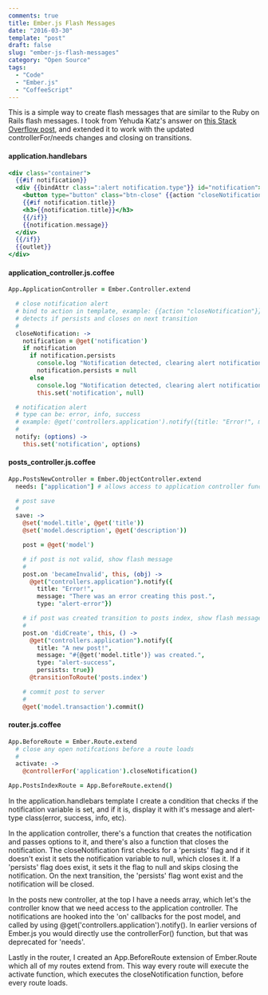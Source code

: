```yaml
---
comments: true
title: Ember.js Flash Messages
date: "2016-03-30"
template: "post"
draft: false
slug: "ember-js-flash-messages"
category: "Open Source"
tags:
  - "Code"
  - "Ember.js"
  - "CoffeeScript"
---
```


This is a simple way to create flash messages that are similar to the Ruby on Rails flash messages. I took from Yehuda Katz's answer on [this Stack Overflow post](https://stackoverflow.com/a/14301065/141190), and extended it to work with the updated controllerFor/needs changes and closing on transitions.

#### application.handlebars
```handlebars
<div class="container">
  {{#if notification}}
  <div {{bindAttr class=":alert notification.type"}} id="notification">
    <button type="button" class="btn-close" {{action "closeNotification"}}></button>
    {{#if notification.title}}
    <h3>{{notification.title}}</h3>
    {{/if}}
    {{notification.message}}
  </div>
  {{/if}}
  {{outlet}}
</div>
```

#### application_controller.js.coffee
```coffee
App.ApplicationController = Ember.Controller.extend

  # close notification alert
  # bind to action in template, example: {{action "closeNotification"}}
  # detects if persists and closes on next transition
  #
  closeNotification: ->
    notification = @get('notification')
    if notification
      if notification.persists
        console.log "Notification detected, clearing alert notification after next transition"
        notification.persists = null
      else
        console.log "Notification detected, clearing alert notification now"
        this.set('notification', null)

  # notification alert
  # type can be: error, info, success
  # example: @get('controllers.application').notify({title: "Error!", message: "An error occurred in foobar.", type: "alert-error"})
  #
  notify: (options) ->
    this.set('notification', options)
```

#### posts_controller.js.coffee
```coffee
App.PostsNewController = Ember.ObjectController.extend
  needs: ["application"] # allows access to application controller functions

  # post save
  #
  save: ->
    @set('model.title', @get('title'))
    @set('model.description', @get('description'))

    post = @get('model')

    # if post is not valid, show flash message
    #
    post.on 'becameInvalid', this, (obj) ->
      @get("controllers.application").notify({
        title: "Error!",
        message: "There was an error creating this post.",
        type: "alert-error"})

    # if post was created transition to posts index, show flash message and persist it to next transition
    #
    post.on 'didCreate', this, () ->
      @get("controllers.application").notify({
        title: "A new post!",
        message: "#{@get('model.title')} was created.",
        type: "alert-success",
        persists: true})
      @transitionToRoute('posts.index')

    # commit post to server
    #
    @get('model.transaction').commit()
```

#### router.js.coffee
```coffee
App.BeforeRoute = Ember.Route.extend
  # close any open notifcations before a route loads
  #
  activate: ->
    @controllerFor('application').closeNotification()

App.PostsIndexRoute = App.BeforeRoute.extend()
```

In the application.handlebars template I create a condition that checks if the notification variable is set, and if it is, display it with it's message and alert-type class(error, success, info, etc).

In the application controller, there's a function that creates the notification and passes options to it, and there's also a function that closes the notification. The closeNotification first checks for a 'persists' flag and if it doesn't exist it sets the notification variable to null, which closes it. If a 'persists' flag does exist, it sets it the flag to null and skips closing the notification. On the next transition, the 'persists' flag wont exist and the notification will be closed.

In the posts new controller, at the top I have a needs array, which let's the controller know that we need access to the application controller. The notifications are hooked into the 'on' callbacks for the post model, and called by using @get('controllers.application').notify(). In earlier versions of Ember.js you would directly use the controllerFor() function, but that was deprecated for 'needs'.

Lastly in the router, I created an App.BeforeRoute extension of Ember.Route which all of my routes extend from. This way every route will execute the activate function, which executes the closeNotification function, before every route loads.